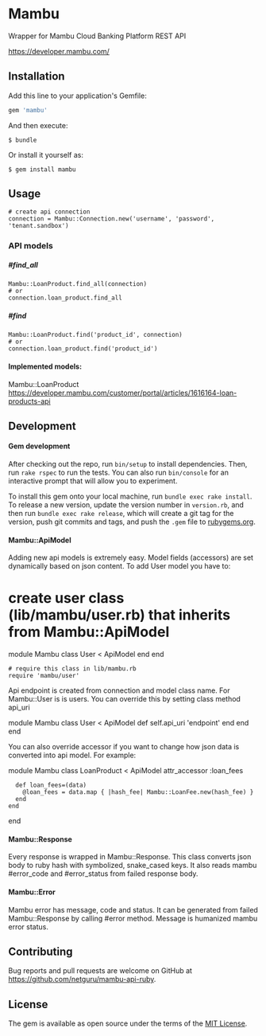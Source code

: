 # Mambu

Wrapper for Mambu Cloud Banking Platform REST API

https://developer.mambu.com/

## Installation

Add this line to your application's Gemfile:

```ruby
gem 'mambu'
```

And then execute:

    $ bundle

Or install it yourself as:

    $ gem install mambu

## Usage
    # create api connection
    connection = Mambu::Connection.new('username', 'password', 'tenant.sandbox')
### API models
##### #find_all
    Mambu::LoanProduct.find_all(connection)
    # or
    connection.loan_product.find_all
##### #find
    Mambu::LoanProduct.find('product_id', connection)
    # or
    connection.loan_product.find('product_id')

#### Implemented models:
Mambu::LoanProduct https://developer.mambu.com/customer/portal/articles/1616164-loan-products-api


## Development

#### Gem development
After checking out the repo, run `bin/setup` to install dependencies. Then, run `rake rspec` to run the tests. You can also run `bin/console` for an interactive prompt that will allow you to experiment.

To install this gem onto your local machine, run `bundle exec rake install`. To release a new version, update the version number in `version.rb`, and then run `bundle exec rake release`, which will create a git tag for the version, push git commits and tags, and push the `.gem` file to [rubygems.org](https://rubygems.org).

#### Mambu::ApiModel
Adding new api models is extremely easy. Model fields (accessors) are set dynamically based on json content. To add User model you have to:

  # create user class (lib/mambu/user.rb) that inherits from Mambu::ApiModel

  module Mambu
    class User < ApiModel
    end
    end

    # require this class in lib/mambu.rb
    require 'mambu/user'

Api endpoint is created from connection and model class name. For Mambu::User is is users. You can override this by setting class method api_uri

  module Mambu
    class User < ApiModel
      def self.api_uri
      'endpoint'
    end
    end
  end

You can also override accessor if you want to change how json data is converted into api model. For example:

  module Mambu
    class LoanProduct < ApiModel
      attr_accessor :loan_fees

      def loan_fees=(data)
        @loan_fees = data.map { |hash_fee| Mambu::LoanFee.new(hash_fee) }
      end
    end
  end

#### Mambu::Response
Every response is wrapped in Mambu::Response. This class converts json body to ruby hash with symbolized, snake_cased keys. It also reads mambu #error_code and #error_status from failed response body.

#### Mambu::Error
Mambu error has message, code and status. It can be generated from failed Mambu::Response by calling #error method. Message is humanized mambu error status.


## Contributing

Bug reports and pull requests are welcome on GitHub at https://github.com/netguru/mambu-api-ruby.


## License

The gem is available as open source under the terms of the [MIT License](http://opensource.org/licenses/MIT).
